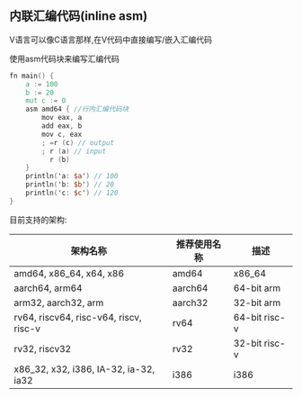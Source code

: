 ## 内联汇编代码(inline asm)

V语言可以像C语言那样,在V代码中直接编写/嵌入汇编代码

使用asm代码块来编写汇编代码

```v
fn main() {
	a := 100
	b := 20
	mut c := 0
	asm amd64 { //行内汇编代码块
		mov eax, a
		add eax, b
		mov c, eax
		; =r (c) // output 
		; r (a) // input 
		  r (b)
	}
	println('a: $a') // 100
	println('b: $b') // 20
	println('c: $c') // 120
}

```

目前支持的架构:

| 架构名称                               | 推荐使用名称 | 描述          |
| -------------------------------------- | ------------ | ------------- |
| amd64, x86_64, x64, x86                | amd64        | x86_64        |
| aarch64, arm64                         | aarch64      | 64-bit arm    |
| arm32, aarch32, arm                    | aarch32      | 32-bit arm    |
| rv64, riscv64, risc-v64, riscv, risc-v | rv64         | 64-bit risc-v |
| rv32, riscv32                          | rv32         | 32-bit risc-v |
| x86_32, x32, i386, IA-32, ia-32, ia32  | i386         | i386          |

